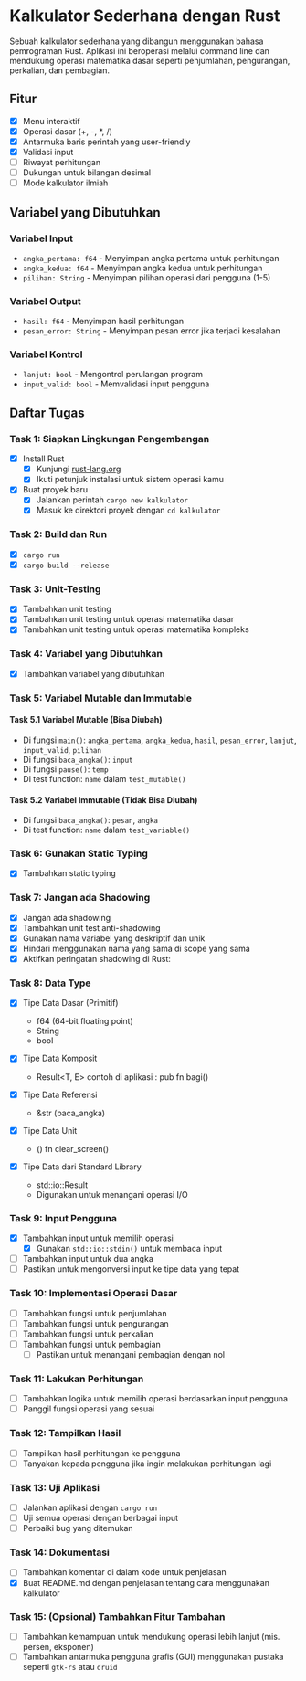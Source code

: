 # Kalkulator Sederhana dengan Rust

Sebuah kalkulator sederhana yang dibangun menggunakan bahasa pemrograman Rust. Aplikasi ini beroperasi melalui command line dan mendukung operasi matematika dasar seperti penjumlahan, pengurangan, perkalian, dan pembagian.

## Fitur

- [x] Menu interaktif
- [x] Operasi dasar (+, -, *, /)
- [x] Antarmuka baris perintah yang user-friendly
- [x] Validasi input
- [ ] Riwayat perhitungan
- [ ] Dukungan untuk bilangan desimal
- [ ] Mode kalkulator ilmiah

## Variabel yang Dibutuhkan

### Variabel Input
- `angka_pertama: f64` - Menyimpan angka pertama untuk perhitungan
- `angka_kedua: f64` - Menyimpan angka kedua untuk perhitungan
- `pilihan: String` - Menyimpan pilihan operasi dari pengguna (1-5)

### Variabel Output
- `hasil: f64` - Menyimpan hasil perhitungan
- `pesan_error: String` - Menyimpan pesan error jika terjadi kesalahan

### Variabel Kontrol
- `lanjut: bool` - Mengontrol perulangan program
- `input_valid: bool` - Memvalidasi input pengguna

## Daftar Tugas

### Task 1: Siapkan Lingkungan Pengembangan
- [x] Install Rust
  - [x] Kunjungi [rust-lang.org](https://www.rust-lang.org/)
  - [x] Ikuti petunjuk instalasi untuk sistem operasi kamu
- [x] Buat proyek baru
  - [x] Jalankan perintah `cargo new kalkulator`
  - [x] Masuk ke direktori proyek dengan `cd kalkulator`

### Task 2: Build dan Run
- [x] `cargo run`
- [x] `cargo build --release`

### Task 3: Unit-Testing
- [x] Tambahkan unit testing
- [x] Tambahkan unit testing untuk operasi matematika dasar
- [x] Tambahkan unit testing untuk operasi matematika kompleks

### Task 4: Variabel yang Dibutuhkan
- [x] Tambahkan variabel yang dibutuhkan

### Task 5: Variabel Mutable dan Immutable

  #### Task 5.1 Variabel Mutable (Bisa Diubah)

  * Di fungsi `main()`: `angka_pertama`, `angka_kedua`, `hasil`, `pesan_error`, `lanjut`, `input_valid`, `pilihan`
  * Di fungsi `baca_angka()`: `input`
  * Di fungsi `pause()`: `temp`
  * Di test function: `name` dalam `test_mutable()`

  #### Task 5.2 Variabel Immutable (Tidak Bisa Diubah)

  * Di fungsi `baca_angka()`: `pesan`, `angka`
  * Di test function: `name` dalam `test_variable()`

### Task 6: Gunakan Static Typing
- [x] Tambahkan static typing

### Task 7: Jangan ada Shadowing
- [x] Jangan ada shadowing
- [x] Tambahkan unit test anti-shadowing
- [x] Gunakan nama variabel yang deskriptif dan unik
- [x] Hindari menggunakan nama yang sama di scope yang sama
- [x] Aktifkan peringatan shadowing di Rust:

### Task 8: Data Type
- [x] Tipe Data Dasar (Primitif)
    - f64 (64-bit floating point)
    - String
    - bool
- [x] Tipe Data Komposit  
    - Result<T, E> contoh di aplikasi : pub fn bagi()

- [x] Tipe Data Referensi
    - &str (baca_angka)

- [x] Tipe Data Unit
    - () fn clear_screen()

- [x] Tipe Data dari Standard Library
    - std::io::Result
    - Digunakan untuk menangani operasi I/O
 
### Task 9: Input Pengguna
- [x] Tambahkan input untuk memilih operasi
  - [x] Gunakan `std::io::stdin()` untuk membaca input
- [ ] Tambahkan input untuk dua angka
- [ ] Pastikan untuk mengonversi input ke tipe data yang tepat

### Task 10: Implementasi Operasi Dasar
- [ ] Tambahkan fungsi untuk penjumlahan
- [ ] Tambahkan fungsi untuk pengurangan
- [ ] Tambahkan fungsi untuk perkalian
- [ ] Tambahkan fungsi untuk pembagian
  - [ ] Pastikan untuk menangani pembagian dengan nol

### Task 11: Lakukan Perhitungan
- [ ] Tambahkan logika untuk memilih operasi berdasarkan input pengguna
- [ ] Panggil fungsi operasi yang sesuai

### Task 12: Tampilkan Hasil
- [ ] Tampilkan hasil perhitungan ke pengguna
- [ ] Tanyakan kepada pengguna jika ingin melakukan perhitungan lagi

### Task 13: Uji Aplikasi
- [ ] Jalankan aplikasi dengan `cargo run`
- [ ] Uji semua operasi dengan berbagai input
- [ ] Perbaiki bug yang ditemukan

### Task 14: Dokumentasi
- [ ] Tambahkan komentar di dalam kode untuk penjelasan
- [x] Buat README.md dengan penjelasan tentang cara menggunakan kalkulator

### Task 15: (Opsional) Tambahkan Fitur Tambahan
- [ ] Tambahkan kemampuan untuk mendukung operasi lebih lanjut (mis. persen, eksponen)
- [ ] Tambahkan antarmuka pengguna grafis (GUI) menggunakan pustaka seperti `gtk-rs` atau `druid`